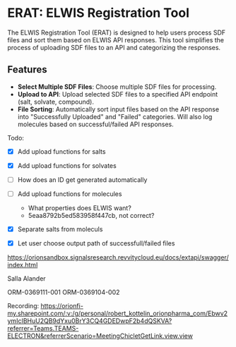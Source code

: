 # ERAT: ELWIS Registration Tool

The ELWIS Registration Tool (ERAT) is designed to help users process SDF files and sort them based on ELWIS API responses. This tool simplifies the process of uploading SDF files to an API and categorizing the responses.

## Features
- **Select Multiple SDF Files**: Choose multiple SDF files for processing.
- **Upload to API**: Upload selected SDF files to a specified API endpoint (salt, solvate, compound).
- **File Sorting**: Automatically sort input files based on the API response into "Successfully Uploaded" and "Failed" categories. Will also log molecules based on successful/failed API responses.

Todo:
- [X] Add upload functions for salts
- [X] Add upload functions for solvates
- [ ] How does an ID get generated automatically
- [ ] Add upload functions for molecules
    - What properties does ELWIS want?
    - 5eaa8792b5ed583958f447cb, not correct?
- [X] Separate salts from moleculs
- [X] Let user choose output path of successfull/failed files 


https://orionsandbox.signalsresearch.revvitycloud.eu/docs/extapi/swagger/index.html

Salla Alander

ORM-0369111-001
ORM-0369104-002

Recording:
https://orionfi-my.sharepoint.com/:v:/g/personal/robert_kottelin_orionpharma_com/Ebwv2ymIcIBHuU2QB9dYxu0BrY3CQ4GDEDwpF2b4dQSKVA?referrer=Teams.TEAMS-ELECTRON&referrerScenario=MeetingChicletGetLink.view.view
